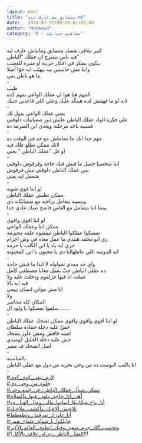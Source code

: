 ```yaml
---
layout: post
title: "متضايق مش عارف ليه.md"
date:   2024-07-21T00:00:01+03:00
author: "Mahmoud"
category: "0 - مفاهيم حياتيّة"
---
```

كتير بتلاقي نفسك متضايق ومانتاش عارف ليه\
فيه ناس بتقترح ان عقلك \"الباطن\"\
بيكون بيفكر في افكار حزينة او مثيرة للغضب\
وانتا مش حاسس بيه بيهبّب ايه جوّا أصلا\
ما هو باطن بقي\
-\
طيب\
المهم هنا هوا ان عقلك الواعي يفهم كده\
لانه لو ما فهمش كده هينكّد عليك وعلي اللي قاعدين
جنبك\
-\
يعني عقلك الواعي يقول لك\
علي فكرة الواد عقلك الباطن عايش دور صعبانيات
دلوقتي\
فسيبه ياخد مرحلته ويعدي ابن الصرمة ده\
-\
مهم جدا انك ما تتعاملش مع حد في الوقت ده\
لانك ممكن تطلع غلك فيه\
او غل \"عقلك الباطن \" يعني\
-\
انتا شخصيا جميل ما فيش فيك حاجة وفرفوش دلوقتي\
بس عقلك الباطن دلوقتي مش فرفوش\
هنعمل ايه يعني\
-\
لو انتا قوي شوية\
ممكن تطنش عقلك الباطن\
وتسيبه يتعامل براحته مع صعبانيّاته دي\
بينما انتا بتتعامل مع الناس فاشخ ضبك عادي جدا\
-\
لو انتا اقوي واقوي\
ممكن انتا وعقلك الواعي\
تمسكوا عقلكوا الباطن تنفضوه علقه محترمة\
زي ابو محمد هنيدي ما عمل معاه في وش اجرام\
جري ايه ياد يا ابن الكلب يا جزمة\
ايه الدوشة اللي عاملهالنا دي يا مجنون يا ابن
المجنونة\
-\
واي حد معدي تقولوله لا ابدا ما فيش حاجة\
ده عقلي الباطن حبّ يعمل معايا مصطفي كامل\
عملت انا فيها حزلقوم ودخلت عليه ولا\
فيه ايه يالا\
انا مش مواتن انسان تبيعي\
ولا\
المكان كله محاصر\
سلموا نفسكوا يا ولود ال\...\....\
-\
لو انتا اقوي واقوي واقوي ممكن تضحك عقلك الباطن\
خشّ عليه دخلة حمادة سلطان\
لقيته قافش ومش عاوز يضحك\
خش عليه دخلة الخليل كوميدي\
أصل الضحك ف مصر\
-\
بالمناسبة\
انا باكتب البوست ده من وحي تجربة من دول مع عقلي
الباطن\
-\
[<u>\#لازم_تبقي_كوي_كوي</u>](https://www.facebook.com/hashtag/لازم_تبقي_كوي_كوي?source=feed_text)\
[<u>\#حلوة_من_وحي_دي</u>](https://www.facebook.com/hashtag/حلوة_من_وحي_دي?source=feed_text)\
[<u>\#ممكن_تسأل_عقلك_الباطن_عن_جمع_وحي</u>](https://www.facebook.com/hashtag/ممكن_تسأل_عقلك_الباطن_عن_جمع_وحي?source=feed_text)\
[<u>\#آهي_أيّ\_حاجة_يتلهي_فيها_والسلام</u>](https://www.facebook.com/hashtag/آهي_أيّ_حاجة_يتلهي_فيها_والسلام?source=feed_text)\
[<u>\#أنا_بتاع_ميكانيكا_أساسا_مالي_ومال_الهبل_ده</u>](https://www.facebook.com/hashtag/أنا_بتاع_ميكانيكا_أساسا_مالي_ومال_الهبل_ده?source=feed_text)\
[<u>\#تلاعبني_ألاعبك_وأكشف_ملاعبك</u>](https://www.facebook.com/hashtag/تلاعبني_ألاعبك_وأكشف_ملاعبك?source=feed_text)\
[<u>\#أنا_عاوزك_تفرفش_وتظغطط</u>](https://www.facebook.com/hashtag/أنا_عاوزك_تفرفش_وتظغطط?source=feed_text)\
[<u>\#جايلكوا_يا_شويّة_علماء_نفس</u>](https://www.facebook.com/hashtag/جايلكوا_يا_شويّة_علماء_نفس?source=feed_text)\
[<u>\#وتحسب_أنّك_جرم_صغير_وفيك_انطوي_العالم_الأكبر</u>](https://www.facebook.com/hashtag/وتحسب_أنّك_جرم_صغير_وفيك_انطوي_العالم_الأكبر?source=feed_text)\
[<u>\#العقل_الباطن_ده_له_علاقة_بالأكل</u>](https://www.facebook.com/hashtag/العقل_الباطن_ده_له_علاقة_بالأكل?source=feed_text)؟!!!
